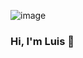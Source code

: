 ![image](https://user-images.githubusercontent.com/50558872/204391248-cbb8b324-fabd-4f93-9aa6-0ea7c60c0a1c.png)

### Hi, I'm Luis 👋


<!--
**LuisAcosta92/LuisAcosta92** is a ✨ _special_ ✨ repository because its `README.md` (this file) appears on your GitHub profile.

Here are some ideas to get you started:

- 🔭 I’m currently working on ...
- 🌱 I’m currently learning ...
- 👯 I’m looking to collaborate on ...
- 🤔 I’m looking for help with ...
- 💬 Ask me about ...
- 📫 How to reach me: ...
- 😄 Pronouns: ...
- ⚡ Fun fact: ...
-->
